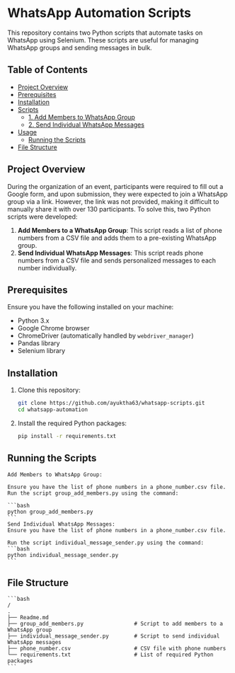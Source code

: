 # WhatsApp Automation Scripts

This repository contains two Python scripts that automate tasks on WhatsApp using Selenium. These scripts are useful for managing WhatsApp groups and sending messages in bulk.

## Table of Contents
- [Project Overview](#project-overview)
- [Prerequisites](#prerequisites)
- [Installation](#installation)
- [Scripts](#scripts)
  - [1. Add Members to WhatsApp Group](#1-add-members-to-whatsapp-group)
  - [2. Send Individual WhatsApp Messages](#2-send-individual-whatsapp-messages)
- [Usage](#usage)
  - [Running the Scripts](#running-the-scripts)
- [File Structure](#file-structure)

## Project Overview

During the organization of an event, participants were required to fill out a Google form, and upon submission, they were expected to join a WhatsApp group via a link. However, the link was not provided, making it difficult to manually share it with over 130 participants. To solve this, two Python scripts were developed:

1. **Add Members to a WhatsApp Group**: This script reads a list of phone numbers from a CSV file and adds them to a pre-existing WhatsApp group.
2. **Send Individual WhatsApp Messages**: This script reads phone numbers from a CSV file and sends personalized messages to each number individually.

## Prerequisites

Ensure you have the following installed on your machine:

- Python 3.x
- Google Chrome browser
- ChromeDriver (automatically handled by `webdriver_manager`)
- Pandas library
- Selenium library

## Installation

1. Clone this repository:
   ```bash
   git clone https://github.com/ayuktha63/whatsapp-scripts.git
   cd whatsapp-automation
    ```
2. Install the required Python packages:
    ```bash
    pip install -r requirements.txt
    ```
## Running the Scripts
    Add Members to WhatsApp Group:

    Ensure you have the list of phone numbers in a phone_number.csv file.
    Run the script group_add_members.py using the command:
    
    ```bash
    python group_add_members.py
    ```
    Send Individual WhatsApp Messages:
    Ensure you have the list of phone numbers in a phone_number.csv file.

    Run the script individual_message_sender.py using the command:
    ```bash
    python individual_message_sender.py
    ```

## File Structure

    ```bash
    /
    .
    ├── Readme.md
    ├── group_add_members.py                # Script to add members to a WhatsApp group
    ├── individual_message_sender.py        # Script to send individual WhatsApp messages
    ├── phone_number.csv                    # CSV file with phone numbers
    └── requirements.txt                    # List of required Python packages
    ```
